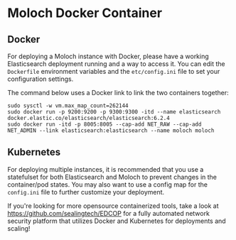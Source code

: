 # Moloch Docker Container

## Docker

For deploying a Moloch instance with Docker, please have a working Elasticsearch deployment running and a way to access it. You can edit the ```Dockerfile``` environment variables and the ```etc/config.ini``` file to set your configuration settings.  


The command below uses a Docker link to link the two containers together:

```
sudo sysctl -w vm.max_map_count=262144
sudo docker run -p 9200:9200 -p 9300:9300 -itd --name elasticsearch docker.elastic.co/elasticsearch/elasticsearch:6.2.4
sudo docker run -itd -p 8005:8005 --cap-add NET_RAW --cap-add NET_ADMIN --link elasticsearch:elasticsearch --name moloch moloch
```

## Kubernetes

For deploying multiple instances, it is recommended that you use a statefulset for both Elasticsearch and Moloch to prevent changes in the container/pod states. You may also want to use a config map for the ```config.ini``` file to further customize your deployment. 


If you're looking for more opensource containerized tools, take a look at https://github.com/sealingtech/EDCOP for a fully automated network security platform that utilizes Docker and Kubernetes for deployments and scaling! 
